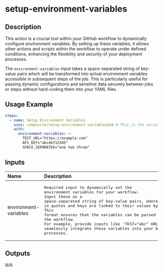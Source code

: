# setup-environment-variables

<!-- actdocs start -->

## Description

This action is a crucial tool within your GitHub workflow to dynamically configure environment variables.
By setting up these variables, it allows other actions and scripts within the workflow to operate under defined conditions,
enhancing the flexibility and security of your deployment processes.

The `environment-variables` input takes a space-separated string of key-value pairs which will be transformed into actual environment variables accessible in subsequent steps of the job.
This is particularly useful for passing dynamic configurations and sensitive data securely between jobs or steps without hard-coding them into your YAML files.

## Usage Example

```yaml
steps:
  - name: Setup Environment Variables
    uses: composite/setup-environment-variables@v0 # This is the version of the action
    with:
      environment-variables: >-
        TEST_URL="https://example.com"
        API_KEY="abcdef12345"
        SPACE_SEPARATED="one two three"
```

## Inputs

| Name | Description | Default | Required |
| :--- | :---------- | :------ | :------: |
| environment-variables | <pre>Required input to dynamically set the environment variables for your workflow.<br>Input these as a space-separated string of key-value pairs, where each pair is enclosed in quotes and keys are linked to their values by an equals sign.<br>This format ensures that the variables can be parsed and set correctly within the workflow.<br>For example, provide inputs like 'TEST="abc" URL="http://example.com" SERVICE="app"' to seamlessly integrate these variables into your build and deployment processes.</pre> | n/a | yes |

## Outputs

N/A

<!-- actdocs end -->


